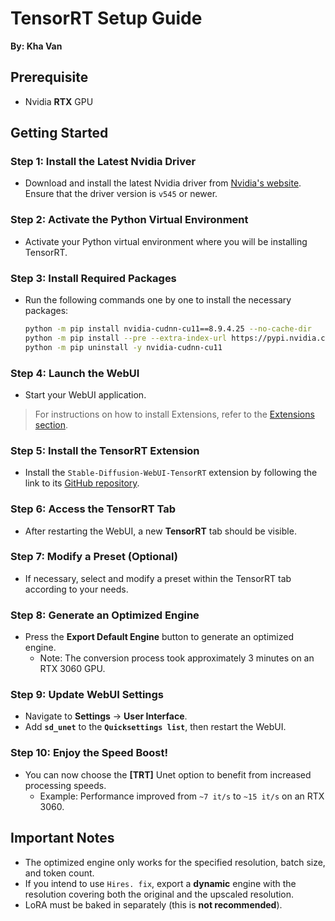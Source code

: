 # TensorRT Setup Guide
**By: Kha Van**

## Prerequisite
- Nvidia **RTX** GPU

## Getting Started

### Step 1: Install the Latest Nvidia Driver
- Download and install the latest Nvidia driver from [Nvidia's website](https://www.nvidia.com/download/index.aspx). Ensure that the driver version is `v545` or newer.

### Step 2: Activate the Python Virtual Environment
- Activate your Python virtual environment where you will be installing TensorRT.

### Step 3: Install Required Packages
- Run the following commands one by one to install the necessary packages:

    ```bash
    python -m pip install nvidia-cudnn-cu11==8.9.4.25 --no-cache-dir
    python -m pip install --pre --extra-index-url https://pypi.nvidia.com/ tensorrt==9.0.1.post11.dev4 --no-cache-dir
    python -m pip uninstall -y nvidia-cudnn-cu11
    ```

### Step 4: Launch the WebUI
- Start your WebUI application.

> For instructions on how to install Extensions, refer to the [Extensions section](../README.md#extensions).

### Step 5: Install the TensorRT Extension
- Install the `Stable-Diffusion-WebUI-TensorRT` extension by following the link to its [GitHub repository](https://github.com/NVIDIA/Stable-Diffusion-WebUI-TensorRT).

### Step 6: Access the TensorRT Tab
- After restarting the WebUI, a new **TensorRT** tab should be visible.

### Step 7: Modify a Preset (Optional)
- If necessary, select and modify a preset within the TensorRT tab according to your needs.

### Step 8: Generate an Optimized Engine
- Press the **Export Default Engine** button to generate an optimized engine.
    - Note: The conversion process took approximately 3 minutes on an RTX 3060 GPU.

### Step 9: Update WebUI Settings
- Navigate to **Settings** -> **User Interface**.
- Add **`sd_unet`** to the **`Quicksettings list`**, then restart the WebUI.

### Step 10: Enjoy the Speed Boost!
- You can now choose the **[TRT]** Unet option to benefit from increased processing speeds.
    - Example: Performance improved from `~7 it/s` to `~15 it/s` on an RTX 3060.

## Important Notes
- The optimized engine only works for the specified resolution, batch size, and token count.
- If you intend to use `Hires. fix`, export a **dynamic** engine with the resolution covering both the original and the upscaled resolution.
- LoRA must be baked in separately (this is **not recommended**).